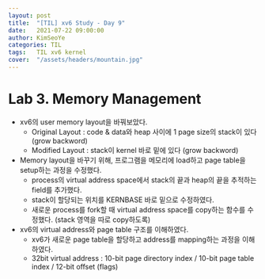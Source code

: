 ```yaml
---
layout: post
title:  "[TIL] xv6 Study - Day 9"
date:   2021-07-22 09:00:00
author: KimSeoYe
categories: TIL
tags:   TIL xv6 kernel
cover:  "/assets/headers/mountain.jpg"
---
```


# Lab 3. Memory Management

- xv6의 user memory layout을 바꿔보았다.
  - Original Layout : code & data와 heap 사이에 1 page size의 stack이 있다 (grow backword)
  - Modified Layout : stack이 kernel 바로 밑에 있다 (grow backword)
- Memory layout을 바꾸기 위해, 프로그램을 메모리에 load하고 page table을 setup하는 과정을 수정했다.
  - process의 virtual address space에서 stack의 끝과 heap의 끝을 추적하는 field를 추가했다.
  - stack이 할당되는 위치를 KERNBASE 바로 밑으로 수정하였다.
  - 새로운 process를 fork할 때 virtual address space를 copy하는 함수를 수정했다. (stack 영역을 따로 copy하도록)
- xv6의 virtual address와 page table 구조를 이해하였다.
  - xv6가 새로운 page table을 할당하고 address를 mapping하는 과정을 이해하였다.
  - 32bit virtual address : 10-bit page directory index / 10-bit page table index / 12-bit offset (flags)